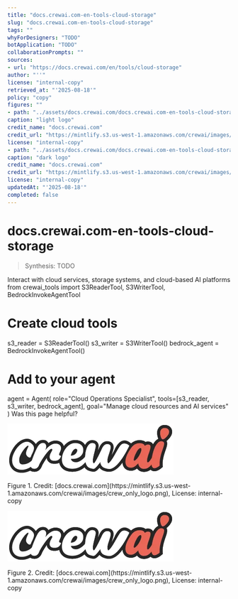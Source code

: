 ```yaml
---
title: "docs.crewai.com-en-tools-cloud-storage"
slug: "docs.crewai.com-en-tools-cloud-storage"
tags: ""
whyForDesigners: "TODO"
botApplication: "TODO"
collaborationPrompts: ""
sources:
- url: "https://docs.crewai.com/en/tools/cloud-storage"
author: "''"
license: "internal-copy"
retrieved_at: "'2025-08-18'"
policy: "copy"
figures: ""
- path: "../assets/docs.crewai.com/docs.crewai.com-en-tools-cloud-storage/71bc45159c09.webp"
caption: "light logo"
credit_name: "docs.crewai.com"
credit_url: "https://mintlify.s3.us-west-1.amazonaws.com/crewai/images/crew_only_logo.png"
license: "internal-copy"
- path: "../assets/docs.crewai.com/docs.crewai.com-en-tools-cloud-storage/71bc45159c09.webp"
caption: "dark logo"
credit_name: "docs.crewai.com"
credit_url: "https://mintlify.s3.us-west-1.amazonaws.com/crewai/images/crew_only_logo.png"
license: "internal-copy"
updatedAt: "'2025-08-18'"
completed: false
---
```


# docs.crewai.com-en-tools-cloud-storage

> Synthesis: TODO

Interact with cloud services, storage systems, and cloud-based AI platforms
from crewai_tools import S3ReaderTool, S3WriterTool, BedrockInvokeAgentTool
# Create cloud tools
s3_reader = S3ReaderTool()
s3_writer = S3WriterTool()
bedrock_agent = BedrockInvokeAgentTool()
# Add to your agent
agent = Agent(
role="Cloud Operations Specialist",
tools=[s3_reader, s3_writer, bedrock_agent],
goal="Manage cloud resources and AI services"
)
Was this page helpful?

![light logo](../assets/docs.crewai.com/docs.crewai.com-en-tools-cloud-storage/71bc45159c09.webp)
<figcaption>Figure 1. Credit: [docs.crewai.com](https://mintlify.s3.us-west-1.amazonaws.com/crewai/images/crew_only_logo.png), License: internal-copy</figcaption>

![dark logo](../assets/docs.crewai.com/docs.crewai.com-en-tools-cloud-storage/71bc45159c09.webp)
<figcaption>Figure 2. Credit: [docs.crewai.com](https://mintlify.s3.us-west-1.amazonaws.com/crewai/images/crew_only_logo.png), License: internal-copy</figcaption>
